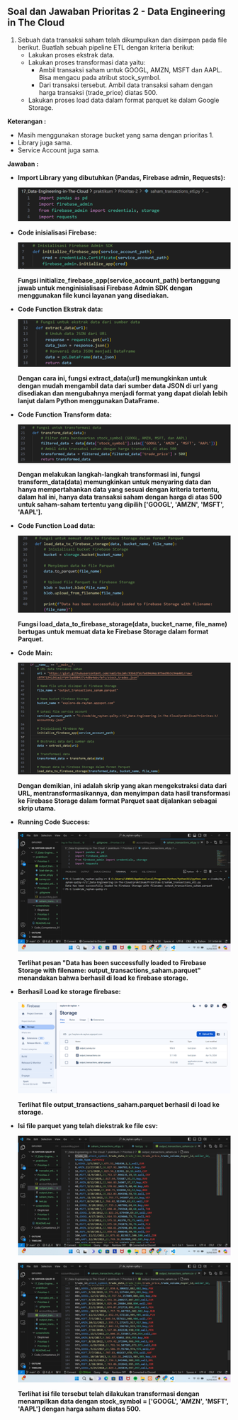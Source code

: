 ## Soal dan Jawaban Prioritas 2 - Data Engineering in The Cloud

1. Sebuah data transaksi saham telah dikumpulkan dan disimpan pada file berikut. Buatlah sebuah pipeline ETL dengan kriteria berikut:
    - Lakukan proses ekstrak data.
    - Lakukan proses transformasi data yaitu:
        - Ambil transaksi saham untuk GOOGL, AMZN, MSFT dan AAPL. Bisa mengacu pada atribut stock_symbol.
        - Dari transaksi tersebut. Ambil data transaksi saham dengan harga transaksi (trade_price) diatas 500.
    - Lakukan proses load data dalam format parquet ke dalam Google Storage.

**Keterangan :**
- Masih menggunakan storage bucket yang sama dengan prioritas 1.
- Library juga sama.
- Service Account juga sama.

**Jawaban :**

- **Import Library yang dibutuhkan (Pandas, Firebase admin, Requests):**

    ![Import Library](https://github.com/rayhanrere008/de_rayhan-qalby-r/blob/main/17_Data-Engineering-in-The-Cloud/screenshots/Prioritas-2/01_import-library-yang-dibutuhkan.png?raw=true)

- **Code inisialisasi Firebase:**

    ![Gambar Code inisialisasi Firebase](https://github.com/rayhanrere008/de_rayhan-qalby-r/blob/main/17_Data-Engineering-in-The-Cloud/screenshots/Prioritas-2/02_Code-inisialisasi-firebase.png?raw=true)

    **Fungsi initialize_firebase_app(service_account_path) bertanggung jawab untuk menginisialisasi Firebase Admin SDK dengan menggunakan file kunci layanan yang disediakan.**

- **Code Function Ekstrak data:**

    ![Gambar Code Function Ekstrak data](https://github.com/rayhanrere008/de_rayhan-qalby-r/blob/main/17_Data-Engineering-in-The-Cloud/screenshots/Prioritas-2/03_Code-function-ekstrak-data.png?raw=true)

    **Dengan cara ini, fungsi extract_data(url) memungkinkan untuk dengan mudah mengambil data dari sumber data JSON di url yang disediakan dan mengubahnya menjadi format yang dapat diolah lebih lanjut dalam Python menggunakan DataFrame.**

- **Code Function Transform data:**

    ![Gambar Code Function Transform data](https://github.com/rayhanrere008/de_rayhan-qalby-r/blob/main/17_Data-Engineering-in-The-Cloud/screenshots/Prioritas-2/04_Code-function-transform-data.png?raw=true)

    **Dengan melakukan langkah-langkah transformasi ini, fungsi transform_data(data) memungkinkan untuk menyaring data dan hanya mempertahankan data yang sesuai dengan kriteria tertentu, dalam hal ini, hanya data transaksi saham dengan harga di atas 500 untuk saham-saham tertentu yang dipilih ['GOOGL', 'AMZN', 'MSFT', 'AAPL'].**

- **Code Function Load data:**

    ![Gambar Code Function Load data](https://github.com/rayhanrere008/de_rayhan-qalby-r/blob/main/17_Data-Engineering-in-The-Cloud/screenshots/Prioritas-2/05_Code-function-load-data-ke-firebase.png?raw=true)

    **Fungsi load_data_to_firebase_storage(data, bucket_name, file_name) bertugas untuk memuat data ke Firebase Storage dalam format Parquet.**

- **Code Main:**

    ![Gambar Code Main](https://github.com/rayhanrere008/de_rayhan-qalby-r/blob/main/17_Data-Engineering-in-The-Cloud/screenshots/Prioritas-2/06_Code-main.png?raw=true)

    **Dengan demikian, ini adalah skrip yang akan mengekstraksi data dari URL, mentransformasikannya, dan menyimpan data hasil transformasi ke Firebase Storage dalam format Parquet saat dijalankan sebagai skrip utama.**

- **Running Code Success:**

    ![Gambar Running Code Success](https://github.com/rayhanrere008/de_rayhan-qalby-r/blob/main/17_Data-Engineering-in-The-Cloud/screenshots/Prioritas-2/07_running-code-success.png?raw=true)

    **Terlihat pesan "Data has been successfully loaded to Firebase Storage with filename: output_transactions_saham.parquet" menandakan bahwa berhasil di load ke firebase storage.**

- **Berhasil Load ke storage firebase:**

    ![Gambar Load ke storage firebase](https://github.com/rayhanrere008/de_rayhan-qalby-r/blob/main/17_Data-Engineering-in-The-Cloud/screenshots/Prioritas-2/08_file-parquet-berhasil-diload-ke-storage-firebase.png?raw=true)

    **Terlihat file output_transactions_saham.parquet berhasil di load ke storage.**

- **Isi file parquet yang telah diekstrak ke file csv:**

    ![Gambar Isi File Parquet to Csv](https://github.com/rayhanrere008/de_rayhan-qalby-r/blob/main/17_Data-Engineering-in-The-Cloud/screenshots/Prioritas-2/09_isi-file-output_transactions_saham.csv-(yang-telah-diubah-dari-file-parquet).png?raw=true)

    ![Gambar Isi File Parquet to Csv](https://github.com/rayhanrere008/de_rayhan-qalby-r/blob/main/17_Data-Engineering-in-The-Cloud/screenshots/Prioritas-2/10_isi-file-output_transactions_saham.csv-(yang-telah-diubah-dari-file-parquet)2.png?raw=true)

    **Terlihat isi file tersebut telah dilakukan transformasi dengan menampilkan data dengan stock_symbol = ['GOOGL', 'AMZN', 'MSFT', 'AAPL'] dengan harga saham diatas 500.**